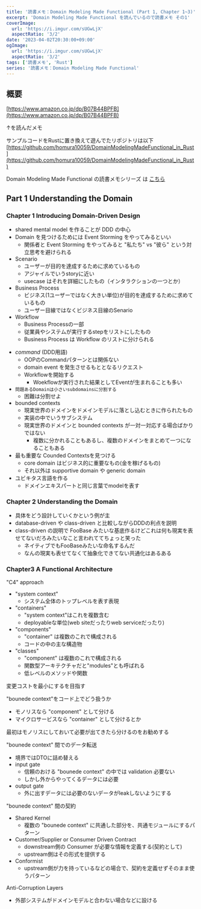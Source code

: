 ```yaml
---
title: '読書メモ：Domain Modeling Made Functional (Part 1, Chapter 1~3)'
excerpt: 'Domain Modeling Made Functional を読んでいるので読書メモ その1'
coverImage: 
  url: 'https://i.imgur.com/sUGwLjX'
  aspectRatio: '3/2'
date: '2023-04-02T20:30:00+09:00'
ogImage:
  url: 'https://i.imgur.com/sUGwLjX'
  aspectRatio: '3/2'
tags: ['読書メモ', 'Rust']
series: '読書メモ：Domain Modeling Made Functional'
---
```


## 概要

[https://www.amazon.co.jp/dp/B07B44BPFB](https://www.amazon.co.jp/dp/B07B44BPFB)

↑を読んだメモ

サンプルコードをRustに置き換えて遊んでたリポジトリは以下
[https://github.com/homura10059/DomainModelingMadeFunctional_in_Rust](https://github.com/homura10059/DomainModelingMadeFunctional_in_Rust)

Domain Modeling Made Functional の読書メモシリーズ は [こちら](series/bd9f5f797461f1f04bd00051b6f878d6)

## Part 1 Understanding the Domain

### Chapter 1 Introducing Domain-Driven Design

- shared mental model を作ることが DDD の中心 
- Domain を見つけるためには Event Storming をやってみるといい
	- 関係者と Event Storming をやってみると "私たち" vs "彼ら" という対立思考を避けられる
- Scenario
	- ユーザーが目的を達成するために求めているもの
	- アジャイルでいうstoryに近い
	- usecase はそれを詳細にしたもの（インタラクションの一つとか）
- Business Process
	- ビジネス(1ユーザーではなく大きい単位)が目的を達成するために求めているもの
	- ユーザー目線ではなくビジネス目線のSenario
- Workflow
	- Business Processの一部
	- 従業員やシステムが実行するstepをリストにしたもの
	- Business Process は Workflow のリストに分けられる
* *command* (DDD用語)
	* OOPのCommandパターンとは関係ない
	* domain event を発生させるもととなるリクエスト
	* Workflowを開始する
		* Woekflowが実行された結果としてEventが生まれることも多い
* `問題あるDomainは小さいsubdomainsに分割する`
	* 困難は分割せよ
* bounded contexts
	* 現実世界のドメインをドメインモデルに落とし込むときに作られたもの
	* 実装の中でいうサブシステム
	* 現実世界のドメインと bounded contexts が一対一対応する場合ばかりではない
		* 複数に分かれることもあるし、複数のドメインをまとめて一つになることもある
* 最も重要な Counded Contextsを見つける
	* core domain はビジネス的に重要なもの(金を稼げるもの)
	* それ以外は supportive domain や generic domain
* ユビキタス言語を作る
	* ドメインエキスパートと同じ言葉でmodelを表す

### Chapter 2 Understanding the Domain

- 具体をどう設計していくかという例が主
- database-driven や class-driven と比較しながらDDDの利点を説明
- class-driven の説明で FooBase みたいな基底作るけどこれは何も現実を表せてないだろみたいなこと言われててちょっと笑った
	- ネイティブでもFooBaseみたいな命名するんだ
	- なんの現実も表せてなくて抽象化できてない共通化はあるある


### Chapter3 A Functional Architecture

"C4" approach
- "system context"
	- システム全体のトップレベルを表す表現
- "containers"
	- "system context"はこれを複数含む
	- deployableな単位(web siteだったりweb serviceだったり)
- "components"
	- "container" は複数のこれで構成される
	- コードの中の主な構造物
- "classes"
	- "component" は複数のこれで構成される
	- 関数型アーキテクチャだと"modules"とも呼ばれる
	- 低レベルのメソッドや関数

変更コストを最小にするを目指す

"bounede context"をコード上でどう扱うか
- モノリスなら "component" として分ける
- マイクロサービスなら "container" として分けるとか

最初はモノリスにしておいて必要が出てきたら分けるのをお勧めする

"bounede context" 間でのデータ転送
* 境界ではDTOに詰め替える
* input gate
	* 信頼のおける "bounede context" の中では validation 必要ない
	* しかし外からやってくるデータには必要
* output gate
	* 外に出すデータには必要のないデータがleakしないようにする

"bounede context" 間の契約
- Shared Kernel
	- 複数の "bounede context" に共通した部分を、共通モジュールにするパターン
- Customer/Supplier or Consumer Driven Contract
	- downstream側の Consumer が必要な情報を定義する(契約として)
	- upstream側はその形式を提供する
- Conformist
	- upstream側が力を持っているなどの場合で、契約を定義せずそのまま使うパターン

Anti-Corruption Layers
- 外部システムがドメインモデルと合わない場合などに設ける